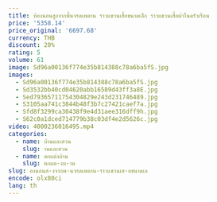```yaml
---
title: ห้องนอนสูงจากพื้นจรดเพดาน ราวแขวนเสื้อขนาดเล็ก ราวแขวนเสื้อผ้าในครัวเรือน
price: '5358.14'
price_original: '6697.68'
currency: THB
discount: 20%
rating: 5
volume: 61
image: Sd96a00136f774e35b814388c78a6ba5fS.jpg
images:
  - Sd96a00136f774e35b814388c78a6ba5fS.jpg
  - Sd3532bb40cd04620abb16589d43ff3a8E.jpg
  - Sed79365711754304829e243d231746489.jpg
  - S3105aa741c3844b48f3b7c27421caef7a.jpg
  - Sfd8f3299ca30438f9e4d31aee316dff9h.jpg
  - S62c0a1dced714779b38c03df4e2d5626c.jpg
video: 4000236016495.mp4
categories:
  - name: บ้านและสวน
    slug: านและสวน
  - name: ตกแต่งบ้าน
    slug: ตกแต-งบ-าน
slug: องนอนส-งจากพ-นจรดเพดาน-ราวแขวนเส-อขนาดเล
encode: olx80ci
lang: th
---
```

  